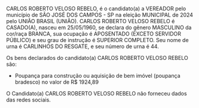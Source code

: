 CARLOS ROBERTO VELOSO REBELO, é o candidato(a) a VEREADOR pelo município de SÃO JOSÉ DOS CAMPOS - SP na eleição MUNICIPAL de 2024 pelo UNIÃO BRASIL (UNIÃO). CARLOS ROBERTO VELOSO REBELO é CASADO(A), nasceu em 25/05/1960, se declara do gênero MASCULINO da cor/raça BRANCA, sua ocupação é APOSENTADO (EXCETO SERVIDOR PÚBLICO) e seu grau de instrução é SUPERIOR COMPLETO. Seu nome de urna é CARLINHOS DO RESGATE, e seu número de urna é 44.

Os bens declarados do candidato(a) CARLOS ROBERTO VELOSO REBELO são: 
- Poupança para construção ou aquisição de bem imóvel (poupança bradesco) no valor de R$ 1924,89

O Candidato(a) CARLOS ROBERTO VELOSO REBELO não forneceu dados das redes sociais.